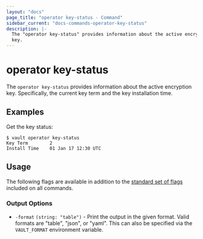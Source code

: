 ```yaml
---
layout: "docs"
page_title: "operator key-status - Command"
sidebar_current: "docs-commands-operator-key-status"
description: |-
  The "operator key-status" provides information about the active encryption
  key.
---
```


# operator key-status

The `operator key-status` provides information about the active encryption key.
Specifically, the current key term and the key installation time.

## Examples

Get the key status:

```text
$ vault operator key-status
Key Term        2
Install Time    01 Jan 17 12:30 UTC
```

## Usage

The following flags are available in addition to the [standard set of
flags](/docs/commands/index.html) included on all commands.

### Output Options

- `-format` `(string: "table")` - Print the output in the given format. Valid
  formats are "table", "json", or "yaml". This can also be specified via the
  `VAULT_FORMAT` environment variable.
